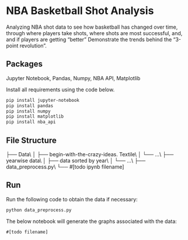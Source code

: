 # NBA Basketball Shot Analysis

Analyzing NBA shot data to see how basketball has changed over time, through where players take shots, where shots are most successful, and, and if players are getting “better” 
Demonstrate the trends behind the “3-point revolution”.


## Packages

Jupyter Notebook, Pandas, Numpy, NBA API, Matplotlib

Install all requirements using the code below.
```bash
pip install jupyter-notebook
pip install pandas
pip install numpy
pip install matplotlib
pip install nba_api
```
## File Structure

├── Data\\
│   ├── begin-with-the-crazy-ideas. Textile\\
│   └── ...\\
├── yearwise data\\
│   ├── data sorted by year\\
│   └── ...\\
├── data_preprocess.py\\
└── #[todo ipynb filename]


## Run

Run the following code to obtain the data if necessary:
``` python
python data_preprocess.py
```

The below notebook will generate the graphs associated with the data:
```
#[todo filename]
```
